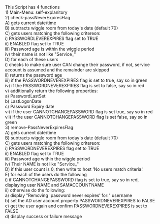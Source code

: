 This Script has 4 functions  
    1) Main-Menu: self-explanitory  
    2) check-passNeverExpiresFlag  
        A) gets current date/time  
        B) subtracts wiggle room from today's date (default 70)  
        C) gets users matching the following critereon:  
            i)   PASSWORDLEVEREXPIRES flag set to TRUE  
            ii)  ENABLED flag set to TRUE  
            iii) Password age is within the wiggle period  
            iv)  their name is not like "Service_"  
        D) for each of these users  
			i)   checks to make sure user CAN change their password, if not, service account is assumed and the remainder are skipped  
			ii)  returns the password age  
			iii) if the PASSWORDNEVEREXPIRES flag is set to true, say so in green  
			iv)  if the PASSWORDNEVEREXPIRES flag is set to false, say so in red  
			v)   additionally return the following properties:  
				a) PasswordLastSet  
				b) LastLogonDate  
				c) Password Expiry date  
			vi)  if the user CANNOTCHANGEPASSWORD flag is set true, say so in red  
			vii) if the user CANNOTCHANGEPASSWORD flag is set false, say so in green  
	3) remove-PassNeverExpiresFlag  
		A) gets current date/time  
		B) subtracts wiggle room from today's date (default 70)  
		C) gets users matching the following critereon:  
			i)   PASSWORDNEVEREXPIRES flag set to TRUE  
			ii)  ENABLED flag set to TRUE  
			iii) Password age within the wiggle period  
			iv)  Their NAME is not like "Service_"  
		D) if this user count is 0, then write to host 'No users match criteria.'  
		E) for each of the users do the following  
			i)   if CANNOTCHANGEPASSWORD flag is set to true, say so in red, displaying user NAME and SAMACCOUNTNAME  
			ii)  otherwise do the following:  
				a) display "Removing 'password never expires' for:" username  
				b) set the AD user account property PASSWORDNEVEREXPIRES to FALSE  
				c) get the user again and confirm PASSWORDNEVEREXPIRES is set to FALSE  
				d) display success or failure message  
